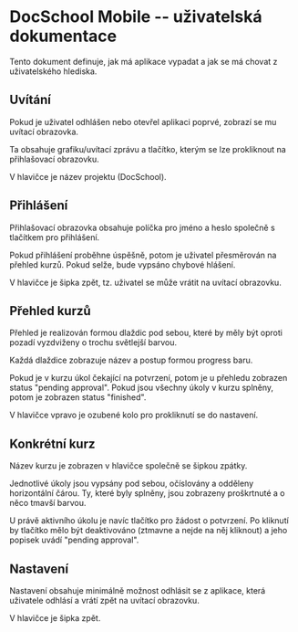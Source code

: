 # DocSchool Mobile -- uživatelská dokumentace

Tento dokument definuje, jak má aplikace vypadat a jak se má chovat z uživatelského hlediska.

## Uvítání

Pokud je uživatel odhlášen nebo otevřel aplikaci poprvé, zobrazí se mu uvítací obrazovka.

Ta obsahuje grafiku/uvítací zprávu a tlačítko, kterým se lze prokliknout na přihlašovací obrazovku.

V hlavičce je název projektu (DocSchool).

## Přihlášení

Přihlašovací obrazovka obsahuje políčka pro jméno a heslo společně s tlačítkem pro přihlášení.

Pokud přihlášení proběhne úspěšně, potom je uživatel přesměrován na přehled kurzů. Pokud selže, bude vypsáno chybové hlášení.

V hlavičce je šipka zpět, tz. uživatel se může vrátit na uvítací obrazovku.

## Přehled kurzů

Přehled je realizován formou dlaždic pod sebou, které by měly být oproti pozadí vyzdviženy o trochu světlejší barvou.

Každá dlaždice zobrazuje název a postup formou progress baru.

Pokud je v kurzu úkol čekající na potvrzení, potom je u přehledu zobrazen status "pending approval". Pokud jsou všechny úkoly v kurzu splněny, potom je zobrazen status "finished".

V hlavičce vpravo je ozubené kolo pro prokliknutí se do nastavení.

## Konkrétní kurz

Název kurzu je zobrazen v hlavičce společně se šipkou zpátky.

Jednotlivé úkoly jsou vypsány pod sebou, očíslovány a odděleny horizontální čárou. Ty, které byly splněny, jsou zobrazeny proškrtnuté a o něco tmavší barvou.

U právě aktivního úkolu je navíc tlačítko pro žádost o potvrzení. Po kliknutí by tlačítko mělo být deaktivováno (ztmavne a nejde na něj kliknout) a jeho popisek uvádí "pending approval".

## Nastavení

Nastavení obsahuje minimálně možnost odhlásit se z aplikace, která uživatele odhlásí a vrátí zpět na uvítací obrazovku.

V hlavičce je šipka zpět.
